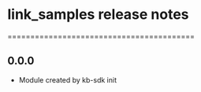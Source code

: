 # link_samples release notes
=========================================

0.0.0
-----
* Module created by kb-sdk init
